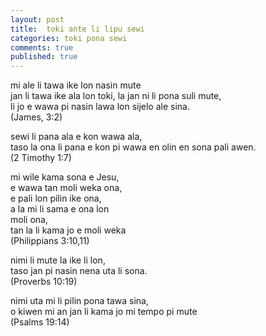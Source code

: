 ```yaml
---
layout: post
title:  toki ante li lipu sewi
categories: toki pona sewi
comments: true
published: true
---
```


mi ale li tawa ike lon nasin mute  
jan li tawa ike ala lon toki, la jan ni li pona suli mute,  
li jo e wawa pi nasin lawa lon sijelo ale sina.  
(James, 3:2)

sewi li pana ala e kon wawa ala,  
taso la ona li pana e kon pi wawa en olin en sona pali awen.  
(2 Timothy 1:7)

mi wile kama sona e Jesu,  
e wawa tan moli weka ona,  
e pali lon pilin ike ona,  
a la mi li sama e ona lon  
moli ona,  
tan la li kama jo e moli weka   
(Philippians 3:10,11)

nimi li mute la ike li lon,  
taso jan pi nasin nena uta li sona.  
(Proverbs 10:19)

nimi uta mi li pilin pona tawa sina,  
o kiwen mi an jan li kama jo mi tempo pi mute   
(Psalms 19:14)

